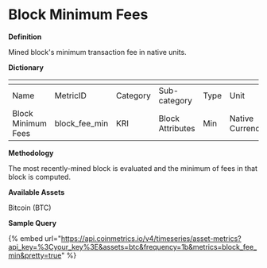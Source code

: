# Block Minimum Fees

**Definition**

Mined block's minimum transaction fee in native units.

**Dictionary**

<table data-header-hidden><thead><tr><th width="165"></th><th width="210"></th><th width="116"></th><th width="141"></th><th></th><th width="107"></th><th></th></tr></thead><tbody><tr><td>Name</td><td>MetricID</td><td>Category</td><td>Sub-category</td><td>Type</td><td>Unit</td><td>Interval</td></tr><tr><td>Block Minimum Fees</td><td>block_fee_min</td><td>KRI</td><td>Block Attributes</td><td>Min</td><td>Native Currency</td><td>1 block</td></tr></tbody></table>

**Methodology**

The most recently-mined block is evaluated and the minimum of fees in that block is computed.

**Available Assets**&#x20;

Bitcoin (BTC)

**Sample Query**

{% embed url="https://api.coinmetrics.io/v4/timeseries/asset-metrics?api_key=%3Cyour_key%3E&assets=btc&frequency=1b&metrics=block_fee_min&pretty=true" %}
